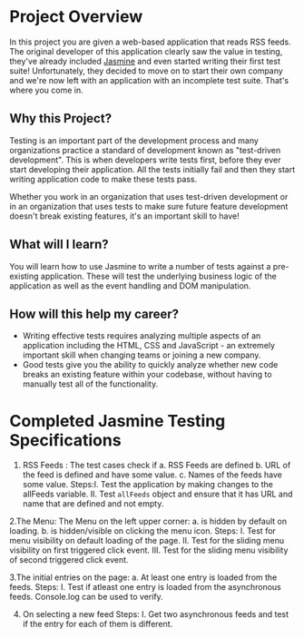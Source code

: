 # Project Overview

In this project you are given a web-based application that reads RSS feeds. The original developer of this application clearly saw the value in testing, they've already included [Jasmine](http://jasmine.github.io/) and even started writing their first test suite! Unfortunately, they decided to move on to start their own company and we're now left with an application with an incomplete test suite. That's where you come in.


## Why this Project?

Testing is an important part of the development process and many organizations practice a standard of development known as "test-driven development". This is when developers write tests first, before they ever start developing their application. All the tests initially fail and then they start writing application code to make these tests pass.

Whether you work in an organization that uses test-driven development or in an organization that uses tests to make sure future feature development doesn't break existing features, it's an important skill to have!


## What will I learn?

You will learn how to use Jasmine to write a number of tests against a pre-existing application. These will test the underlying business logic of the application as well as the event handling and DOM manipulation.


## How will this help my career?

* Writing effective tests requires analyzing multiple aspects of an application including the HTML, CSS and JavaScript - an extremely important skill when changing teams or joining a new company.
* Good tests give you the ability to quickly analyze whether new code breaks an existing feature within your codebase, without having to manually test all of the functionality.


# Completed Jasmine Testing Specifications 
1. RSS Feeds : The test cases check if a. RSS Feeds are defined
                                       b. URL of the feed is defined and have some value.
                                       c. Names of the feeds have some value.
            Steps:I. Test the application by making changes to the allFeeds variable.
                  II. Test `allFeeds` object and ensure that it has URL and name that are defined and not empty.
                                       
2.The Menu:  The Menu on the left upper corner:
                                        a. is hidden by default on loading.
                                        b. is hidden/visible on clicking the menu icon.
             Steps: I. Test for menu visibility on default loading of the page.
                    II. Test for the sliding menu visibility on first triggered click event.
                    III. Test for the sliding menu visibility of second triggered click event.
                                        
3.The initial entries on the page:
                                        a. At least one entry is loaded from the feeds.
             Steps: I. Test if atleast one entry is loaded from the asynchronous feeds. Console.log can be used to verify.
                                        
4. On selecting a new feed
              Steps: I. Get two asynchronous feeds and test if the entry for each of them is different.
                                        